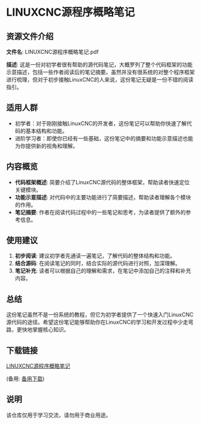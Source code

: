 # LINUXCNC源程序概略笔记

## 资源文件介绍

**文件名**: LINUXCNC源程序概略笔记.pdf

**描述**: 这是一份对初学者很有帮助的源代码笔记，大概罗列了整个代码框架的功能示意描述，包括一些作者阅读后的笔记摘要。虽然并没有很系统的对整个程序框架进行梳理，但对于初步接触LinuxCNC的人来说，这份笔记无疑是一份不错的阅读指引。

## 适用人群

- 初学者：对于刚刚接触LinuxCNC的开发者，这份笔记可以帮助你快速了解代码的基本结构和功能。
- 进阶学习者：即使你已经有一些基础，这份笔记中的摘要和功能示意描述也能为你提供新的视角和理解。

## 内容概览

- **代码框架概述**: 简要介绍了LinuxCNC源代码的整体框架，帮助读者快速定位关键模块。
- **功能示意描述**: 对代码中的主要功能进行了简要描述，帮助读者理解各个模块的作用。
- **笔记摘要**: 作者在阅读代码过程中的一些笔记和思考，为读者提供了额外的参考信息。

## 使用建议

1. **初步阅读**: 建议初学者先通读一遍笔记，了解代码的整体结构和功能。
2. **结合源码**: 在阅读笔记的同时，结合实际的源代码进行对照，加深理解。
3. **笔记补充**: 读者可以根据自己的理解和需求，在笔记中添加自己的注释和补充内容。

## 总结

这份笔记虽然不是一份系统的教程，但它为初学者提供了一个快速入门LinuxCNC源代码的途径。希望这份笔记能够帮助你在LinuxCNC的学习和开发过程中少走弯路，更快地掌握核心知识。

## 下载链接
[LINUXCNC源程序概略笔记](https://pan.quark.cn/s/d93ca2d61dd2) 

(备用: [备用下载](https://pan.baidu.com/s/15babc51HW0ZERwBDLAtduQ?pwd=1234))

## 说明

该仓库仅用于学习交流，请勿用于商业用途。
